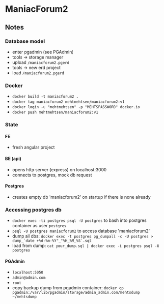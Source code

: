 # ManiacForum2

## Notes

### Database model

- enter pgadmin (see PGAdmin)
- tools -> storage manager
- upload `/maniacforum2.pgerd`
- tools -> new erd project
- load `/maniacforum2.pgerd`

### Docker

- `docker build -t maniacforum2 .`
- `docker tag maniacforum2 mehtmehtsen/maniacforum2:v1`
- `docker login -u "mehtmehtsen" -p "MEHTSPASSWORD" docker.io`
- `docker push mehtmehtsen/maniacforum2:v1`

### State

#### FE

- fresh angular project

#### BE (api)

- opens http server (express) on localhost:3000
- connects to postgres, mock db request

#### Postgres

- creates empty db 'maniacforum2' on startup if there is none already

### Accessing postgres db

- `docker exec -ti postgres psql -U postgres` to bash into postgres container as user `postgres`
- `psql -U postgres maniacforum2` to access database 'maniacforum2'
- dump all dbs:
  `` docker exec -t postgres pg_dumpall -c -U postgres > dump_`date +%d-%m-%Y"_"%H_%M_%S`.sql ``
- load from dump: `cat your_dump.sql | docker exec -i postgres psql -U postgres`

#### PGAdmin

- `localhost:5050`
- `admin@admin.com`
- `root`
- copy backup dump from pgadmin container: `docker cp pgadmin:/var/lib/pgadmin/storage/admin_admin.com/mehtsdump ~/mehtsdump`
